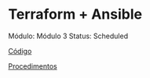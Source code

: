 # Terraform + Ansible

Módulo: Módulo 3
Status: Scheduled

[Código](Terraform%20+%20Ansible%200e452ead437e4ff6ab2e8cdf2b4d5b62/Co%CC%81digo%20de69c95226db41af82ac77a2905a6f17.md)

[Procedimentos](Terraform%20+%20Ansible%200e452ead437e4ff6ab2e8cdf2b4d5b62/Procedimentos%206ed26d0529db4fdabac29637b7107300.md)